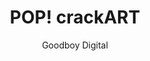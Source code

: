 ---
title: 'POP! crackART'
author: Goodboy Digital
project_image_path: '/images/gallery/pop-crackart.jpeg'
external_url: 'http://christmasexperiments.com/2013/23/'
---